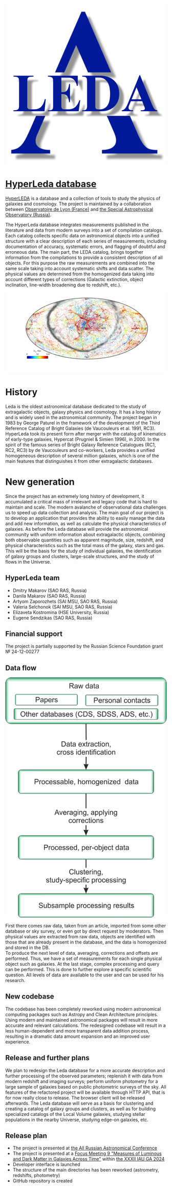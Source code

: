 ![](LEDA.png)

# [HyperLeda database](https://leda.univ-lyon1.fr/)

[HyperLEDA](https://leda.univ-lyon1.fr/) is a database and a collection of tools to study the physics of galaxies and cosmology. 
The project is maintained by a collaboration between [Observatoire de Lyon (France)](https://observatoire.univ-lyon1.fr/) and [the Special Astrophysical Observatory (Russia)](https://www.sao.ru/).

The HyperLeda database integrates measurements published in the literature and data from modern surveys into a set of compilation catalogs. 
Each catalog collects specific data on astronomical objects into a unified structure with a clear description of each series of measurements, including documentation of accuracy, systematic errors, and flagging of doubtful and erroneous data. 
The main part, the LEDA catalog, brings together information from the compilations to provide a consistent description of all objects. 
For this purpose the raw measurements are combined into the same scale taking into account systematic shifts and data scatter. 
The physical values are determined from the homogenized data taking into account different types of corrections (Galactic extinction, object inclination, line-width broadening due to redshift, etc.).

![](sky100.png)

# History

Leda is the oldest astronomical database dedicated to the study of extragalactic objects, galaxy physics and cosmology. 
It has a long history and is widely used in the astronomical community. 
The project began in 1983 by George Paturel in the framework of the development of the Third Reference Catalog of Bright Galaxies (de Vaucouleurs et al. 1991, RC3). 
HyperLeda took its present form after merger with the catalog of kinematics of early-type galaxies, Hypercat (Prugniel & Simien 1996), in 2000. 
In the spirit of the famous series of Bright Galaxy Reference Catalogues (RC1, RC2, RC3) by de Vaucouleurs and co-workers, Leda provides a unified homogeneous description of several million galaxies, which is one of the main features that distinguishes it from other extragalactic databases.


# New generation

Since the project has an extremely long history of development, it accumulated a critical mass of irrelevant and legacy code that is hard to maintain and scale.
The modern avalanche of observational data challenges us to speed up data collection and analysis. 
The main goal of our project is to develop an application that provides the ability to easily manage the data and add new information, as well as calculate the physical characteristics of galaxies. 
As before the Leda database will provide the astronomical community with uniform information about extragalactic objects, combining both observable quantities such as apparent magnitude, size, redshift, and physical characteristics such as the total mass of the galaxy, stars and gas. 
This will be the basis for the study of individual galaxies, the identification of galaxy groups and clusters, large-scale structures, and the study of flows in the Universe.

## HyperLeda team

- Dmitry Makarov (SAO RAS, Russia)
- Danila Makarov (SAO RAS, Russia)
- Artyom Zaporozhets (SAI MSU, SAO RAS, Russia)
- Valeria Selchonok (SAI MSU, SAO RAS, Russia)
- Elizaveta Kostromina  (HSE University, Russia)
- Eugene Sendzikas  (SAO RAS, Russia)

## Financial support

The project is partially supported by the Russian Science Foundation grant № 24-12-00277


## Data flow

![](Hyperleda-Data-Flow.png)

First there comes raw data, taken from an article, imported from some other database or sky survey, or even got by direct request by moderators.
Then physical values are extracted from raw data, objects are identified with those that are already present in the database, and the data is homogenized and stored in the DB.  
To produce the next level of data, averaging, corrections and offsets are performed.
Thus, we have a set of measurements for each single physical object such as galaxies.
At the last stage, complex processing and query can be performed. 
This is done to further explore a specific scientific question. 
All levels of data are available to the user and can be used for his research.

## New codebase

The codebase has been completely reworked using modern astronomical computing packages such as Astropy and Clean Architecture principles. 
Using modern and maintained astronomical packages will result in more accurate and relevant calculations. 
The redesigned codebase will result in a less human-dependent and more transparent data addition process, resulting in a dramatic data amount expansion and an improved user experience.

## Release and further plans

We plan to redesign the Leda database for a more accurate description and further processing of the observed parameters; 
replenish it with data from modern redshift and imaging surveys; perform uniform photometry for a large sample of galaxies 
based on public photometric surveys of the sky. 
All features of the refactored project will be available through HTTP API, that is for now really close to release. 
The browser client will be released afterwards. 
The Leda database will serve as a basis for clustering and creating a catalog of galaxy groups and clusters, as well as for building specialized catalogs of the Local Volume galaxies, studying stellar populations in the nearby Universe, studying edge-on galaxies, etc.

## Release plan

- The project is presented at [the All Russian Astronomical Conference](https://vak2024.ru/ru/index.php)
- The project is presented at a [Focus Meeting 9 "Measures of Luminous and Dark Matter in Galaxies Across Time"](https://ga24dmfm9.saao.ac.za/) within [the XXXII IAU GA 2024](https://astronomy2024.org/) 
- Developer interface is launched
- The structure of the main directories has been reworked (astrometry, redshifts, photometry)
- GitHub repository is created